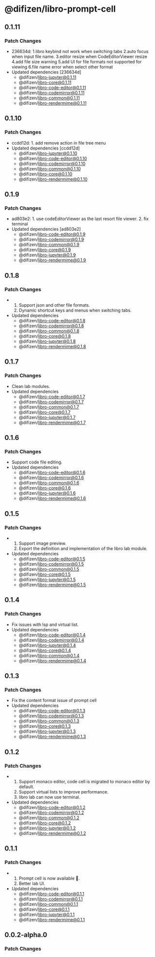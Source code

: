 # @difizen/libro-prompt-cell

## 0.1.11

### Patch Changes

- 236634d: 1.libro keybind not work when switching tabs
  2.auto focus when input file name.
  3.editor resize when CodeEditorViewer resize
  4.add file size warning
  5.add UI for file formats not supported for viewing
  6.file name error when select other format
- Updated dependencies [236634d]
  - @difizen/libro-jupyter@0.1.11
  - @difizen/libro-core@0.1.11
  - @difizen/libro-code-editor@0.1.11
  - @difizen/libro-codemirror@0.1.11
  - @difizen/libro-common@0.1.11
  - @difizen/libro-rendermime@0.1.11

## 0.1.10

### Patch Changes

- ccdd12d: 1. add remove action in file tree menu
- Updated dependencies [ccdd12d]
  - @difizen/libro-jupyter@0.1.10
  - @difizen/libro-code-editor@0.1.10
  - @difizen/libro-codemirror@0.1.10
  - @difizen/libro-common@0.1.10
  - @difizen/libro-core@0.1.10
  - @difizen/libro-rendermime@0.1.10

## 0.1.9

### Patch Changes

- ad803e2: 1. use codeEditorViewer as the last resort file viewer. 2. fix terminal
- Updated dependencies [ad803e2]
  - @difizen/libro-code-editor@0.1.9
  - @difizen/libro-codemirror@0.1.9
  - @difizen/libro-common@0.1.9
  - @difizen/libro-core@0.1.9
  - @difizen/libro-jupyter@0.1.9
  - @difizen/libro-rendermime@0.1.9

## 0.1.8

### Patch Changes

- 1. Support json and other file formats.
  2. Dynamic shortcut keys and menus when switching tabs.
- Updated dependencies
  - @difizen/libro-code-editor@0.1.8
  - @difizen/libro-codemirror@0.1.8
  - @difizen/libro-common@0.1.8
  - @difizen/libro-core@0.1.8
  - @difizen/libro-jupyter@0.1.8
  - @difizen/libro-rendermime@0.1.8

## 0.1.7

### Patch Changes

- Clean lab modules.
- Updated dependencies
  - @difizen/libro-code-editor@0.1.7
  - @difizen/libro-codemirror@0.1.7
  - @difizen/libro-common@0.1.7
  - @difizen/libro-core@0.1.7
  - @difizen/libro-jupyter@0.1.7
  - @difizen/libro-rendermime@0.1.7

## 0.1.6

### Patch Changes

- Support code file editing.
- Updated dependencies
  - @difizen/libro-code-editor@0.1.6
  - @difizen/libro-codemirror@0.1.6
  - @difizen/libro-common@0.1.6
  - @difizen/libro-core@0.1.6
  - @difizen/libro-jupyter@0.1.6
  - @difizen/libro-rendermime@0.1.6

## 0.1.5

### Patch Changes

- 1. Support image preview.
  2. Export the definition and implementation of the libro lab module.
- Updated dependencies
  - @difizen/libro-code-editor@0.1.5
  - @difizen/libro-codemirror@0.1.5
  - @difizen/libro-common@0.1.5
  - @difizen/libro-core@0.1.5
  - @difizen/libro-jupyter@0.1.5
  - @difizen/libro-rendermime@0.1.5

## 0.1.4

### Patch Changes

- Fix issues with lsp and virtual list.
- Updated dependencies
  - @difizen/libro-code-editor@0.1.4
  - @difizen/libro-codemirror@0.1.4
  - @difizen/libro-jupyter@0.1.4
  - @difizen/libro-core@0.1.4
  - @difizen/libro-common@0.1.4
  - @difizen/libro-rendermime@0.1.4

## 0.1.3

### Patch Changes

- Fix the content format issue of prompt cell
- Updated dependencies
  - @difizen/libro-code-editor@0.1.3
  - @difizen/libro-codemirror@0.1.3
  - @difizen/libro-common@0.1.3
  - @difizen/libro-core@0.1.3
  - @difizen/libro-jupyter@0.1.3
  - @difizen/libro-rendermime@0.1.3

## 0.1.2

### Patch Changes

- 1. Support monaco editor, code cell is migrated to monaco editor by default.
  2. Support virtual lists to improve performance.
  3. libro lab can now use terminal.
- Updated dependencies
  - @difizen/libro-code-editor@0.1.2
  - @difizen/libro-codemirror@0.1.2
  - @difizen/libro-common@0.1.2
  - @difizen/libro-core@0.1.2
  - @difizen/libro-jupyter@0.1.2
  - @difizen/libro-rendermime@0.1.2

## 0.1.1

### Patch Changes

- 1. Prompt cell is now available 🎉.
  2. Better lab UI.
- Updated dependencies
  - @difizen/libro-code-editor@0.1.1
  - @difizen/libro-codemirror@0.1.1
  - @difizen/libro-common@0.1.1
  - @difizen/libro-core@0.1.1
  - @difizen/libro-jupyter@0.1.1
  - @difizen/libro-rendermime@0.1.1

## 0.0.2-alpha.0

### Patch Changes

